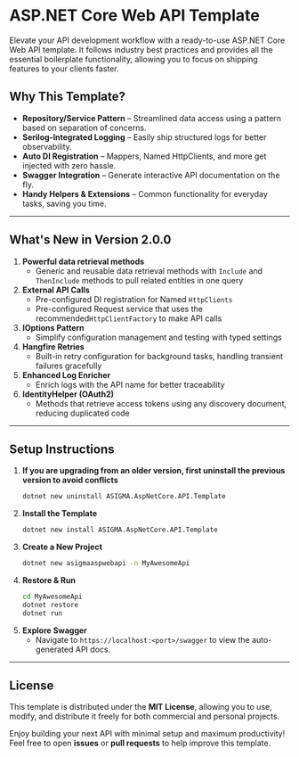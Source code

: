 # ASP.NET Core Web API Template

Elevate your API development workflow with a ready-to-use ASP.NET Core Web API template. It follows industry best practices and provides all the essential boilerplate functionality, allowing you to focus on shipping features to your clients faster.

## Why This Template?
- **Repository/Service Pattern** – Streamlined data access using a pattern based on separation of concerns.
- **Serilog-Integrated Logging** – Easily ship structured logs for better observability.
- **Auto DI Registration** – Mappers, Named HttpClients, and more get injected with zero hassle.
- **Swagger Integration** – Generate interactive API documentation on the fly.
- **Handy Helpers & Extensions** – Common functionality for everyday tasks, saving you time.

---

## What's New in Version 2.0.0
1. **Powerful data retrieval methods**
    - Generic and reusable data retrieval methods with `Include` and `ThenInclude` methods to pull related entities in one query
2. **External API Calls**
    - Pre-configured DI registration for Named `HttpClients`
    - Pre-configured Request service that uses the recommended`HttpClientFactory` to make API calls
3. **IOptions Pattern**
    - Simplify configuration management and testing with typed settings
4. **Hangfire Retries**
    - Built-in retry configuration for background tasks, handling transient failures gracefully
5. **Enhanced Log Enricher**
    - Enrich logs with the API name for better traceability
6. **IdentityHelper (OAuth2)**
    - Methods that retrieve access tokens using any discovery document, reducing duplicated code

---

## Setup Instructions
1. **If you are upgrading from an older version, first uninstall the previous version to avoid conflicts**
   ```bash
   dotnet new uninstall ASIGMA.AspNetCore.API.Template
   ```
2. **Install the Template**
   ```bash
   dotnet new install ASIGMA.AspNetCore.API.Template
   ```
3. **Create a New Project**
   ```bash
   dotnet new asigmaaspwebapi -n MyAwesomeApi
   ```
4. **Restore & Run**
   ```bash
   cd MyAwesomeApi
   dotnet restore
   dotnet run
   ```
5. **Explore Swagger**
    - Navigate to `https://localhost:<port>/swagger` to view the auto-generated API docs.

---

## License
This template is distributed under the **MIT License**, allowing you to use, modify, and distribute it freely for both commercial and personal projects.

Enjoy building your next API with minimal setup and maximum productivity! Feel free to open **issues** or **pull requests** to help improve this template.
